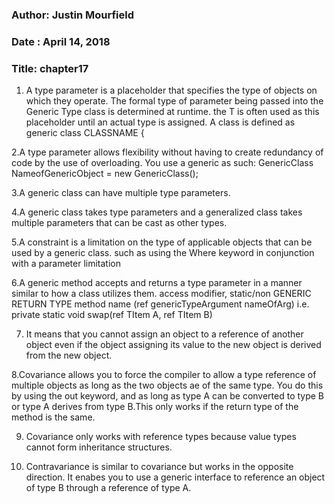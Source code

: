 ### Author: Justin Mourfield
### Date : April 14, 2018
### Title: chapter17

1. A type parameter is a placeholder that specifies the type of objects on which they operate. The formal type of parameter being passed into the Generic Type class is determined at runtime. the T is often used as this placeholder until an actual type is assigned. A class is defined as generic
class CLASSNAME <T>{

2.A type parameter allows flexibility without having to create redundancy of code by the use of overloading. You use a generic as such:
GenericClass<type of object> NameofGenericObject = new GenericClass<type of object>();

3.A generic class can have multiple type parameters. 

4.A generic class takes type parameters and a generalized class takes multiple parameters that can be cast as other types. 

5.A constraint is a limitation on the type of applicable objects that can be used by a generic class. such as using the Where keyword in conjunction with a parameter limitation

6.A generic method accepts and returns a type parameter in a manner similar to how a class utilizes them. access modifier, static/non GENERIC RETURN TYPE method name<Generic Place Holder> (ref genericTypeArgument nameOfArg) i.e. private static void swap(ref TItem A, ref TItem B)

7. It means that you cannot assign an object to a reference of another object even if the object assigning its value to the new object is derived from the new object. 

8.Covariance allows you to force the compiler to allow a type reference of multiple objects as long as the two objects ae of the same type. You do this by using the out keyword, and as long as type A can be converted to type B or type A derives from type B.This only works if the return type of the method is the same.

9. Covariance only works with reference types because value types cannot form inheritance structures. 

10. Contravariance is similar to covariance but works in the opposite direction. It enabes you to use a generic interface to reference an object of type B through a reference of type A. 


